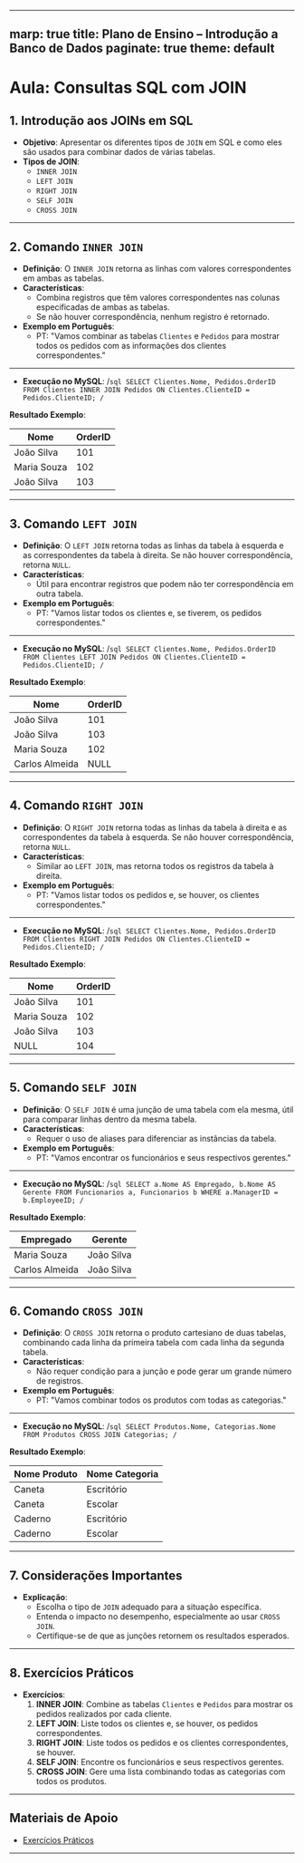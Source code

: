 
---
marp: true
title: Plano de Ensino – Introdução a Banco de Dados
paginate: true
theme: default
---

# Aula: Consultas SQL com JOIN

## 1. Introdução aos JOINs em SQL
  - **Objetivo**: Apresentar os diferentes tipos de `JOIN` em SQL e como eles são usados para combinar dados de várias tabelas.
  - **Tipos de JOIN**:
    - `INNER JOIN`
    - `LEFT JOIN`
    - `RIGHT JOIN`
    - `SELF JOIN`
    - `CROSS JOIN`

---

## 2. Comando `INNER JOIN`
  - **Definição**: O `INNER JOIN` retorna as linhas com valores correspondentes em ambas as tabelas.
  - **Características**:
    - Combina registros que têm valores correspondentes nas colunas especificadas de ambas as tabelas.
    - Se não houver correspondência, nenhum registro é retornado.
  - **Exemplo em Português**:
    - PT: "Vamos combinar as tabelas `Clientes` e `Pedidos` para mostrar todos os pedidos com as informações dos clientes correspondentes."

---

- **Execução no MySQL**:
/```sql
SELECT Clientes.Nome, Pedidos.OrderID
FROM Clientes
INNER JOIN Pedidos
ON Clientes.ClienteID = Pedidos.ClienteID;
/```

**Resultado Exemplo**:

| Nome         | OrderID |
|--------------|---------|
| João Silva   | 101     |
| Maria Souza  | 102     |
| João Silva   | 103     |

---

## 3. Comando `LEFT JOIN`
  - **Definição**: O `LEFT JOIN` retorna todas as linhas da tabela à esquerda e as correspondentes da tabela à direita. Se não houver correspondência, retorna `NULL`.
  - **Características**:
    - Útil para encontrar registros que podem não ter correspondência em outra tabela.
  - **Exemplo em Português**:
    - PT: "Vamos listar todos os clientes e, se tiverem, os pedidos correspondentes."

---
- **Execução no MySQL**:
/```sql
SELECT Clientes.Nome, Pedidos.OrderID
FROM Clientes
LEFT JOIN Pedidos
ON Clientes.ClienteID = Pedidos.ClienteID;
/```

**Resultado Exemplo**:

| Nome         | OrderID |
|--------------|---------|
| João Silva   | 101     |
| João Silva   | 103     |
| Maria Souza  | 102     |
| Carlos Almeida | NULL    |

---

## 4. Comando `RIGHT JOIN`
  - **Definição**: O `RIGHT JOIN` retorna todas as linhas da tabela à direita e as correspondentes da tabela à esquerda. Se não houver correspondência, retorna `NULL`.
  - **Características**:
    - Similar ao `LEFT JOIN`, mas retorna todos os registros da tabela à direita.
  - **Exemplo em Português**:
    - PT: "Vamos listar todos os pedidos e, se houver, os clientes correspondentes."

---

- **Execução no MySQL**:
/```sql
SELECT Clientes.Nome, Pedidos.OrderID
FROM Clientes
RIGHT JOIN Pedidos
ON Clientes.ClienteID = Pedidos.ClienteID;
/```

**Resultado Exemplo**:

| Nome         | OrderID |
|--------------|---------|
| João Silva   | 101     |
| Maria Souza  | 102     |
| João Silva   | 103     |
| NULL         | 104     |

---

## 5. Comando `SELF JOIN`
  - **Definição**: O `SELF JOIN` é uma junção de uma tabela com ela mesma, útil para comparar linhas dentro da mesma tabela.
  - **Características**:
    - Requer o uso de aliases para diferenciar as instâncias da tabela.
  - **Exemplo em Português**:
    - PT: "Vamos encontrar os funcionários e seus respectivos gerentes."

---

- **Execução no MySQL**:
/```sql
SELECT a.Nome AS Empregado, b.Nome AS Gerente
FROM Funcionarios a, Funcionarios b
WHERE a.ManagerID = b.EmployeeID;
/```

**Resultado Exemplo**:

| Empregado     | Gerente     |
|---------------|-------------|
| Maria Souza   | João Silva  |
| Carlos Almeida| João Silva  |

---

## 6. Comando `CROSS JOIN`
  - **Definição**: O `CROSS JOIN` retorna o produto cartesiano de duas tabelas, combinando cada linha da primeira tabela com cada linha da segunda tabela.
  - **Características**:
    - Não requer condição para a junção e pode gerar um grande número de registros.
  - **Exemplo em Português**:
    - PT: "Vamos combinar todos os produtos com todas as categorias."

---

- **Execução no MySQL**:
/```sql
SELECT Produtos.Nome, Categorias.Nome
FROM Produtos
CROSS JOIN Categorias;
/```

**Resultado Exemplo**:

| Nome Produto | Nome Categoria |
|--------------|----------------|
| Caneta       | Escritório     |
| Caneta       | Escolar        |
| Caderno      | Escritório     |
| Caderno      | Escolar        |

---

## 7. Considerações Importantes
  - **Explicação**:
    - Escolha o tipo de `JOIN` adequado para a situação específica.
    - Entenda o impacto no desempenho, especialmente ao usar `CROSS JOIN`.
    - Certifique-se de que as junções retornem os resultados esperados.

---

## 8. Exercícios Práticos
  - **Exercícios**:
    1. **INNER JOIN**: Combine as tabelas `Clientes` e `Pedidos` para mostrar os pedidos realizados por cada cliente.
    2. **LEFT JOIN**: Liste todos os clientes e, se houver, os pedidos correspondentes.
    3. **RIGHT JOIN**: Liste todos os pedidos e os clientes correspondentes, se houver.
    4. **SELF JOIN**: Encontre os funcionários e seus respectivos gerentes.
    5. **CROSS JOIN**: Gere uma lista combinando todas as categorias com todos os produtos.

---

## Materiais de Apoio
- [Exercícios Práticos](../exercicios/README.md)

---
